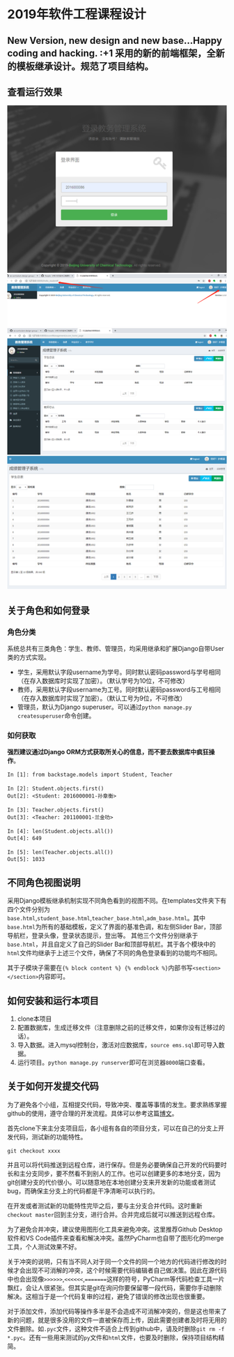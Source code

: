 # 2019年软件工程课程设计

**New Version**, **new design** and **new base**...Happy coding and hacking. :+1
采用的新的前端框架，全新的模板继承设计。规范了项目结构。
---

## 查看运行效果

![login_form](EMS/static/img/readme_img/login.png)
![base_info](EMS/static/img/readme_img/base_info.png)
![score_manage](EMS/static/img/readme_img/score_manage.png)
![view_stu](EMS/static/img/readme_img/view_stu.png)

## 关于角色和如何登录

### 角色分类

系统总共有三类角色：学生、教师、管理员，均采用继承和扩展Django自带User类的方式实现。

- 学生，采用默认字段username为学号。同时默认密码password与学号相同（在存入数据库时实现了加密）。（默认学号为10位，不可修改）
- 教师，采用默认字段username为工号。同时默认密码password与工号相同（在存入数据库时实现了加密）。（默认工号为9位，不可修改）
- 管理员，默认为Django superuser。可以通过`python manage.py createsuperuser`命令创建。

### 如何获取

**强烈建议通过Django ORM方式获取所关心的信息，而不要去数据库中疯狂操作**。

```
In [1]: from backstage.models import Student, Teacher

In [2]: Student.objects.first()
Out[2]: <Student: 2016000001-孙章衡>

In [3]: Teacher.objects.first()
Out[3]: <Teacher: 201100001-兰金叻>

In [4]: len(Student.objects.all())
Out[4]: 649

In [5]: len(Teacher.objects.all())
Out[5]: 1033
```

## 不同角色视图说明

采用Django模板继承机制实现不同角色看到的视图不同。在templates文件夹下有四个文件分别为`base.html`,`student_base.html`,`teacher_base.html`,`adm_base.html`。其中`base.html`为所有的基础模板，定义了界面的基准色调，和左侧Slider Bar，顶部导航栏，登录头像，登录状态提示，登出等。
其他三个文件分别继承于`base.html`，并且自定义了自己的Slider Bar和顶部导航栏。其于各个模块中的`html`文件均继承于上述三个文件，确保了不同的角色登录看到的功能均不相同。

其于子模块子需要在`{% block content %} {% endblock %}`内部书写`<section></section>`内容即可。

## 如何安装和运行本项目

1. clone本项目
2. 配置数据库，生成迁移文件（注意删除之前的迁移文件，如果你没有迁移过的话）。
3. 导入数据。进入mysql控制台，激活对应数据库，`source ems.sql`即可导入数据。
4. 运行项目。`python manage.py runserver`即可在浏览器`8000`端口查看。

## 关于如何开发提交代码

为了避免各个小组，互相提交代码，导致冲突、覆盖等事情的发生。要求熟练掌握github的使用，遵守合理的开发流程。具体可以参考这篇[博文](https://www.cnblogs.com/selimsong/p/9059964.html)。

首先clone下来主分支项目后，各小组有各自的项目分支，可以在自己的分支上开发代码，测试新的功能特性。

```
git checkout xxxx
```

并且可以将代码推送到远程仓库，进行保存。但是务必要确保自己开发的代码要时长和主分支同步，要不然看不到别人的工作。也可以创建更多的本地分支，因为git创建分支的代价很小。可以随意地在本地创建分支来开发新的功能或者测试bug，而确保主分支上的代码都是干净清晰可以执行的。

在开发或者测试新的功能特性完毕之后，要与主分支合并代码。这时重新`checkout master`回到主分支，进行合并。合并完成后就可以推送到远程仓库。

为了避免合并冲突，建议使用图形化工具来避免冲突。这里推荐Github Desktop软件和VS Code插件来查看和解决冲突。虽然PyCharm也自带了图形化的merge工具，个人测试效果不好。

关于冲突的说明，只有当不同人对于同一个文件的同一个地方的代码进行修改的时候才会出现不可消解的冲突，这个时候需要代码编辑者自己做决策。因此在源代码中也会出现像`>>>>>>`,`<<<<<<`,`=======`这样的符号，PyCharm等代码检查工具一片飘红，会让人很紧张。但其实是git在询问你要保留哪一段代码，需要你手动删除解决。这相当于是一个代码复审的过程，避免了错误的修改出现也很重要。

对于添加文件，添加代码等操作多半是不会造成不可消解冲突的，但是这也带来了新的问题，就是很多没用的文件一直被保存而上传，因此需要创建者及时将无用的文件删除。如`.pyc`文件，这种文件不适合上传到github中，请及时删除`git rm -f *.pyc`。还有一些用来测试的`py`文件和`html`文件，也要及时删除，保持项目结构精简。

